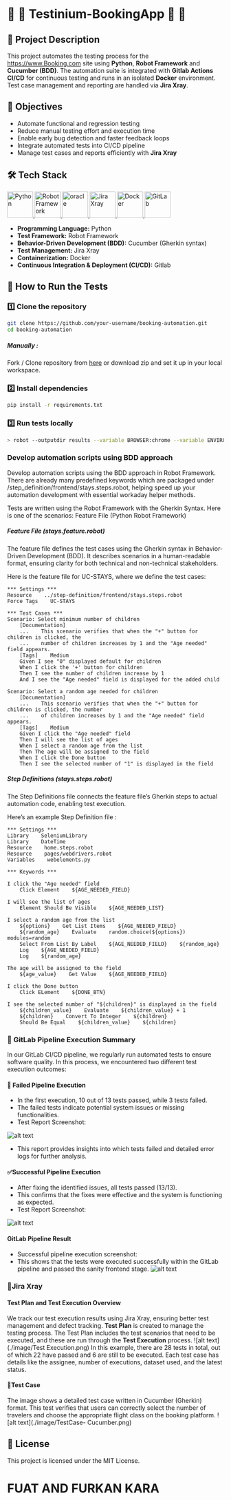  # :fallen_leaf: :leaves: Testinium-BookingApp :leaves: :fallen_leaf:

## 📌 Project Description
This project automates the testing process for the https://www.Booking.com site using **Python**, **Robot Framework** and **Cucumber (BDD)**. The automation suite is integrated with **Gitlab Actions CI/CD** for continuous testing and runs in an isolated **Docker** environment. Test case management and reporting are handled via **Jira Xray**.


## 🎯 Objectives
- Automate functional and regression testing
- Reduce manual testing effort and execution time
- Enable early bug detection and faster feedback loops
- Integrate automated tests into CI/CD pipeline
- Manage test cases and reports efficiently with **Jira Xray**


## 🛠️ Tech Stack

<p align="left"> 
<a href="https://www.python.org/" target="_blank" rel="noreferrer"> 
    <img src="https://raw.githubusercontent.com/devicons/devicon/master/icons/python/python-original.svg" alt="Python" width="60" height="60"/> 
</a> 

<a href="https://robotframework.org/" target="_blank" rel="noreferrer">
    <img src="https://upload.wikimedia.org/wikipedia/commons/e/e4/Robot-framework-logo.png" alt="Robot Framework" width="60" height="60"/> 
</a>    

<a href="https://www.oracle.com/" target="_blank" rel="noreferrer"> 
  <img src="https://lisacrispin.com/wp-content/uploads/2019/01/Screen-Shot-2019-01-17-at-12.13.33-PM.png" alt="oracle" width="60" height="60"/> 
</a>

<a href="https://www.getxray.app/" target="_blank" rel="noreferrer">
    <img src="https://raw.githubusercontent.com/gilbarbara/logos/master/logos/xray-for-jira.svg" alt="Jira Xray" width="60" height="60"/> 
</a>

<a href="https://www.docker.com/" target="_blank" rel="noreferrer">
    <img src="https://raw.githubusercontent.com/devicons/devicon/master/icons/docker/docker-original.svg" alt="Docker" width="60" height="60"/> 
</a> 

<a href="https://about.gitlab.com/" target="_blank" rel="noreferrer">
    <img src="https://upload.wikimedia.org/wikipedia/commons/3/35/GitLab_icon.svg" alt="GitLab" width="60" height="60"/> 
</a>
</p>

- **Programming Language:** Python
- **Test Framework:** Robot Framework
- **Behavior-Driven Development (BDD):** Cucumber (Gherkin syntax)
- **Test Management:** Jira Xray
- **Containerization:** Docker
- **Continuous Integration & Deployment (CI/CD):** Gitlab


## 🚀 How to Run the Tests
### 1️⃣ Clone the repository
```bash
git clone https://github.com/your-username/booking-automation.git
cd booking-automation
```
##### Manually :

Fork / Clone repository from [here](https://github.com/BalamiRR/Testinium-Booking.git) or download zip and set
it up in your local workspace.

### 2️⃣ Install dependencies
```bash
pip install -r requirements.txt
```
### 3️⃣ Run tests locally
```bash
> robot --outputdir results --variable BROWSER:chrome --variable ENVIRONMENT:DEV features-frontend/stays.feature.robot
```
###  Develop automation scripts using BDD approach
Develop automation scripts using the BDD approach in Robot Framework.
There are already many predefined keywords which are packaged under /step_definition/frontend/stays.steps.robot, helping speed up your automation development with essential workaday helper methods.

Tests are written using the Robot Framework with the Gherkin Syntax. Here is one of the scenarios:
Feature File (Python Robot Framework)

##### Feature File (stays.feature.robot)
The feature file defines the test cases using the Gherkin syntax in Behavior-Driven Development (BDD). It describes scenarios in a human-readable format, ensuring clarity for both technical and non-technical stakeholders.

Here is the feature file for UC-STAYS, where we define the test cases:
```
*** Settings ***
Resource    ../step-definition/frontend/stays.steps.robot
Force Tags    UC-STAYS

*** Test Cases ***
Scenario: Select minimum number of children
    [Documentation]    
    ...    This scenario verifies that when the "+" button for children is clicked, the 
    ...    number of children increases by 1 and the "Age needed" field appears.
    [Tags]    Medium
    Given I see "0" displayed default for children
    When I click the '+' button for children
    Then I see the number of children increase by 1
    And I see the "Age needed" field is displayed for the added child
    
Scenario: Select a random age needed for children
    [Documentation]    
    ...    This scenario verifies that when the "+" button for children is clicked, the number
    ...    of children increases by 1 and the "Age needed" field appears.
    [Tags]    Medium
    Given I click the "Age needed" field
    Then I will see the list of ages 
    When I select a random age from the list
    Then The age will be assigned to the field
    When I click the Done button
    Then I see the selected number of "1" is displayed in the field
```
##### Step Definitions (stays.steps.robot)
The Step Definitions file connects the feature file’s Gherkin steps to actual automation code, enabling test execution.

Here’s an example Step Definition file :
```
*** Settings ***
Library    SeleniumLibrary
Library    DateTime
Resource    home.steps.robot
Resource    pages/webdrivers.robot
Variables    webelements.py

*** Keywords ***

I click the "Age needed" field
    Click Element    ${AGE_NEEDED_FIELD}

I will see the list of ages 
    Element Should Be Visible    ${AGE_NEEDED_LIST}

I select a random age from the list
    ${options}    Get List Items    ${AGE_NEEDED_FIELD}
    ${random_age}    Evaluate    random.choice(${options})    modules=random
    Select From List By Label    ${AGE_NEEDED_FIELD}    ${random_age}
    Log    ${AGE_NEEDED_FIELD}
    Log    ${random_age}

The age will be assigned to the field
    ${age_value}    Get Value    ${AGE_NEEDED_FIELD}

I click the Done button
    Click ELement    ${DONE_BTN}

I see the selected number of "${children}" is displayed in the field
    ${children_value}    Evaluate    ${children_value} + 1
    ${children}    Convert To Integer    ${children}
    Should Be Equal    ${children_value}    ${children}
```

### 📌 GitLab Pipeline Execution Summary
In our GitLab CI/CD pipeline, we regularly run automated tests to ensure software quality. In this process, we encountered two different test execution outcomes:

#### 🔴 Failed Pipeline Execution
* In the first execution, 10 out of 13 tests passed, while 3 tests failed.
* The failed tests indicate potential system issues or missing functionalities.
* Test Report Screenshot:

![alt text](./image/Failed.png)
* This report provides insights into which tests failed and detailed error logs for further analysis.

#### ✅Successful Pipeline Execution
* After fixing the identified issues, all tests passed (13/13).
* This confirms that the fixes were effective and the system is functioning as expected.
* Test Report Screenshot:

![alt text](./image/Passed.png)

#### GitLab Pipeline Result
* Successful pipeline execution screenshot:
* This shows that the tests were executed successfully within the GitLab pipeline and passed the sanity frontend stage.
![alt text](./image/Pipeline.png)

### 📌Jira Xray 

#### Test Plan and Test Execution Overview
We track our test execution results using Jira Xray, ensuring better test management and defect tracking.  **Test Plan** is created to manage the testing process. The Test Plan includes the test scenarios that need to be executed, and these are run through the **Test Execution** process.
![alt text](./image/Test Execution.png)
In this example, there are 28 tests in total, out of which 22 have passed and 6 are still to be executed. Each test case has details like the assignee, number of executions, dataset used, and the latest status.

#### 📌Test Case
The image shows a detailed test case written in Cucumber (Gherkin) format. This test verifies that users can correctly select the number of travelers and choose the appropriate flight class on the booking platform.
![alt text](./image/TestCase- Cucumber.png)


## 📄 License
This project is licensed under the MIT License.


# FUAT AND FURKAN KARA
